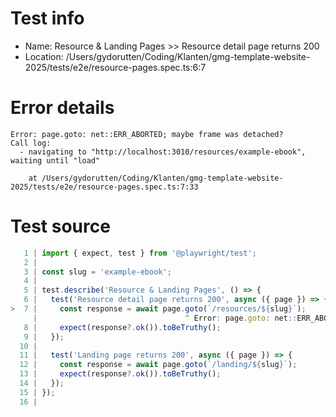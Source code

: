 # Test info

- Name: Resource & Landing Pages >> Resource detail page returns 200
- Location: /Users/gydorutten/Coding/Klanten/gmg-template-website-2025/tests/e2e/resource-pages.spec.ts:6:7

# Error details

```
Error: page.goto: net::ERR_ABORTED; maybe frame was detached?
Call log:
  - navigating to "http://localhost:3010/resources/example-ebook", waiting until "load"

    at /Users/gydorutten/Coding/Klanten/gmg-template-website-2025/tests/e2e/resource-pages.spec.ts:7:33
```

# Test source

```ts
   1 | import { expect, test } from '@playwright/test';
   2 |
   3 | const slug = 'example-ebook';
   4 |
   5 | test.describe('Resource & Landing Pages', () => {
   6 |   test('Resource detail page returns 200', async ({ page }) => {
>  7 |     const response = await page.goto(`/resources/${slug}`);
     |                                 ^ Error: page.goto: net::ERR_ABORTED; maybe frame was detached?
   8 |     expect(response?.ok()).toBeTruthy();
   9 |   });
  10 |
  11 |   test('Landing page returns 200', async ({ page }) => {
  12 |     const response = await page.goto(`/landing/${slug}`);
  13 |     expect(response?.ok()).toBeTruthy();
  14 |   });
  15 | });
  16 |
```